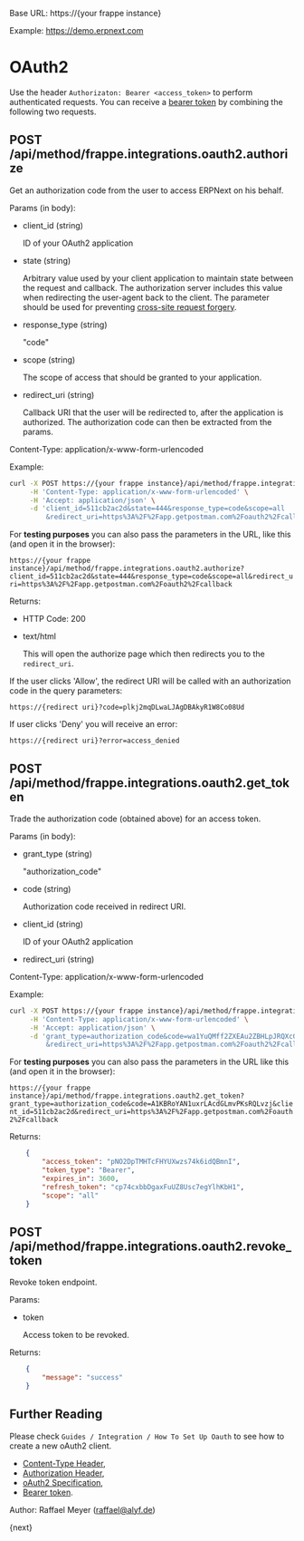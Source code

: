 <!-- base_template: frappe_io/www/frappe/frappe_base.html --><!-- add-breadcrumbs -->

Base URL: https://{your frappe instance}

Example: https://demo.erpnext.com

# OAuth2

Use the header `Authorizaton: Bearer <access_token>` to perform authenticated requests. You can receive a [bearer token](https://tools.ietf.org/html/rfc6750) by combining the following two requests.

## POST /api/method/frappe.integrations.oauth2.authorize

Get an authorization code from the user to access ERPNext on his behalf. 

Params (in body):

* client_id (string)

	ID of your OAuth2 application

* state (string)

	Arbitrary value used by your client application to maintain state between the request and callback. The authorization server includes this value when redirecting the user-agent back to the client. The parameter should be used for preventing [cross-site request forgery](https://tools.ietf.org/html/rfc6749#section-10.12).

* response_type (string)

	"code"

* scope (string)
	
	The scope of access that should be granted to your application.

* redirect_uri (string)

	Callback URI that the user will be redirected to, after the application is authorized. The authorization code can then be extracted from the params.

Content-Type: application/x-www-form-urlencoded

Example:

```bash
curl -X POST https://{your frappe instance}/api/method/frappe.integrations.oauth2.authorize \
     -H 'Content-Type: application/x-www-form-urlencoded' \
     -H 'Accept: application/json' \
     -d 'client_id=511cb2ac2d&state=444&response_type=code&scope=all
  	     &redirect_uri=https%3A%2F%2Fapp.getpostman.com%2Foauth2%2Fcallback'
```

For **testing purposes** you can also pass the parameters in the URL, like this (and open it in the browser):

`https://{your frappe instance}/api/method/frappe.integrations.oauth2.authorize?client_id=511cb2ac2d&state=444&response_type=code&scope=all&redirect_uri=https%3A%2F%2Fapp.getpostman.com%2Foauth2%2Fcallback`


Returns:

* HTTP Code: 200
* text/html
	
	This will open the authorize page which then redirects you to the `redirect_uri`.

If the user clicks 'Allow', the redirect URI will be called with an authorization code in the query parameters:

`https://{redirect uri}?code=plkj2mqDLwaLJAgDBAkyR1W8Co08Ud`

If user clicks 'Deny' you will receive an error:

`https://{redirect uri}?error=access_denied`


## POST /api/method/frappe.integrations.oauth2.get_token

Trade the authorization code (obtained above) for an access token.

Params (in body):

* grant_type (string)

	"authorization_code"

* code (string)

	Authorization code received in redirect URI.

* client_id (string)

	ID of your OAuth2 application

* redirect_uri (string)

Content-Type: application/x-www-form-urlencoded

Example:

```bash
curl -X POST https://{your frappe instance}/api/method/frappe.integrations.oauth2.get_token \
     -H 'Content-Type: application/x-www-form-urlencoded' \
     -H 'Accept: application/json' \
     -d 'grant_type=authorization_code&code=wa1YuQMff2ZXEAu2ZBHLpJRQXcGZdr
         &redirect_uri=https%3A%2F%2Fapp.getpostman.com%2Foauth2%2Fcallback&client_id=af615c2d3a'
```
For **testing purposes** you can also pass the parameters in the URL like this (and open it in the browser):

`https://{your frappe instance}/api/method/frappe.integrations.oauth2.get_token?grant_type=authorization_code&code=A1KBRoYAN1uxrLAcdGLmvPKsRQLvzj&client_id=511cb2ac2d&redirect_uri=https%3A%2F%2Fapp.getpostman.com%2Foauth2%2Fcallback`

Returns:
	
```json
	{
	    "access_token": "pNO2DpTMHTcFHYUXwzs74k6idQBmnI",
	    "token_type": "Bearer",
	    "expires_in": 3600,
	    "refresh_token": "cp74cxbbDgaxFuUZ8Usc7egYlhKbH1",
	    "scope": "all"
	}
```


## POST /api/method/frappe.integrations.oauth2.revoke_token

Revoke token endpoint.

Params:

* token

	Access token to be revoked.

Returns:
	
```json
	{
		"message": "success"
	}
```

## Further Reading

Please check `Guides / Integration / How To Set Up Oauth` to see how to create a new oAuth2 client.

* [Content-Type Header](https://developer.mozilla.org/en-US/docs/Web/HTTP/Headers/Content-Type),
* [Authorization Header](https://developer.mozilla.org/en-US/docs/Web/HTTP/Headers/Authorization),
* [oAuth2 Specification](https://tools.ietf.org/html/rfc6749),
* [Bearer token](https://tools.ietf.org/html/rfc6750).

Author: Raffael Meyer (raffael@alyf.de)

{next}